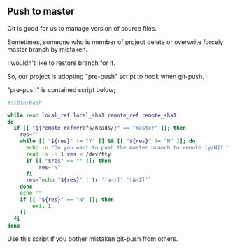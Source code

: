 ## Push to master

Git is good for us to manage version of source files.

Sometimes, someone who is member of project delete or overwrite forcely master branch by mistaken.

I wouldn't like to restore branch for it.

So, our project is adopting "pre-push" script to hook when git-push.

"pre-push" is contained script below;

```bash
#!/bin/bash

while read local_ref local_sha1 remote_ref remote_sha1
do
  if [[ "${remote_ref##refs/heads/}" == "master" ]]; then
    res=""
    while [[ "${res}" != "Y" ]] && [[ "${res}" != "N" ]]; do
      echo -n "Do you want to push the master branch to remote [y/N]? "
      read -s -n 1 res < /dev/tty
      if [[ "$res" == "" ]]; then
          res="N"
      fi
      res=`echo "${res}" | tr '[a-z]' '[A-Z]'`
    done
    echo ""
    if [[ "${res}" == "N" ]]; then
        exit 1
    fi
  fi
done
```

Use this script if you bother mistaken git-push from others.
